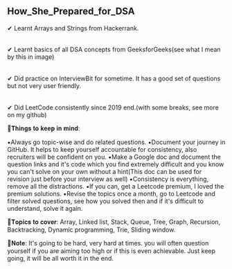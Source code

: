 ## How_She_Prepared_for_DSA

✔ Learnt Arrays and Strings from Hackerrank.
######
✔ Learnt basics of all DSA concepts from GeeksforGeeks(see what I mean by this in image)
######
✔ Did practice on InterviewBit for sometime. It has a good set of questions but not very user friendly.
######
✔ Did LeetCode consistently since 2019 end.(with some breaks, see more on my github)

📍𝐓𝐡𝐢𝐧𝐠𝐬 𝐭𝐨 𝐤𝐞𝐞𝐩 𝐢𝐧 𝐦𝐢𝐧𝐝:

▪️Always go topic-wise and do related questions.
▪️Document your journey in GitHub. It helps to keep yourself accountable for consistency, also recruiters will be confident on you.
▪️Make a Google doc and document the question links and it's code which you find extremely difficult and you know you can't solve on your own without a hint(This doc can be used for revision just before your interview as well)
▪️Consistency is everything, remove all the distractions.
▪️If you can, get a Leetcode premium, I loved the premium solutions.
▪️Revise the topics once a month, go to Leetcode and filter solved questions, see how you solved then and if it's difficult to understand, solve it again.

📍𝐓𝐨𝐩𝐢𝐜𝐬 𝐭𝐨 𝐜𝐨𝐯𝐞𝐫:
Array, Linked list, Stack, Queue, Tree, Graph, Recursion, Backtracking, Dynamic programming, Trie, Sliding window.

📍𝐍𝐨𝐭𝐞: It's going to be hard, very hard at times. you will often question yourself if you are aiming too high or if this is even achievable. Just keep going, it will 
  be all worth it in the end.
